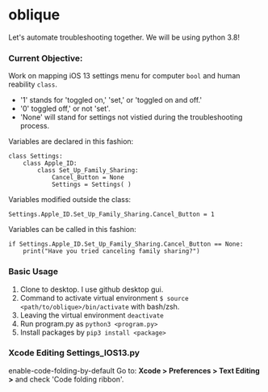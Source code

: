 # oblique

Let's automate troubleshooting together. We will be using python 3.8!

### Current Objective:
Work on mapping iOS 13 settings menu for computer `bool` and human reability `class`.

* '1' stands for 'toggled on,' 'set,' or 'toggled on and off.' 
* '0' toggled off,' or not 'set'. 
* 'None' will stand for settings not vistied during the troubleshooting process. 

Variables are declared in this fashion: 
    
    class Settings:
        class Apple_ID:
            class Set_Up_Family_Sharing:
                Cancel_Button = None
                Settings = Settings( )

Variables modified outside the class:
    
    Settings.Apple_ID.Set_Up_Family_Sharing.Cancel_Button = 1

Variables can be called in this fashion: 
    
    if Settings.Apple_ID.Set_Up_Family_Sharing.Cancel_Button == None:
        print("Have you tried canceling family sharing?")

### Basic Usage
1. Clone to desktop. I use github desktop gui.
2. Command to activate virtual environment `$ source <path/to/oblique>/bin/activate` with bash/zsh.
3. Leaving the virtual environment `deactivate`
4. Run program.py as `python3 <program.py>`
5. Install packages by `pip3 install <package>`

### Xcode Editing Settings_IOS13.py
 enable-code-folding-by-default
 Go to: **Xcode > Preferences > Text Editing >** and check 'Code folding ribbon'.

